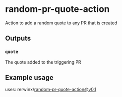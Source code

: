 # random-pr-quote-action
Action to add a random quote to any PR that is created

## Outputs

### `quote`

The quote added to the triggering PR

## Example usage

uses: rerwinx/random-pr-quote-action@v0.1
